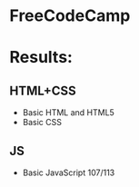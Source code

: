 # FreeCodeCamp
<h1>Results:</h1>
<h2>HTML+CSS</h2>
<ul>
  <li>Basic HTML and HTML5</li>
  <li>Basic CSS</li>
</ul>
<h2>JS</h2>
<ul>
  <li>Basic JavaScript 107/113 </li>
</ul>
  
